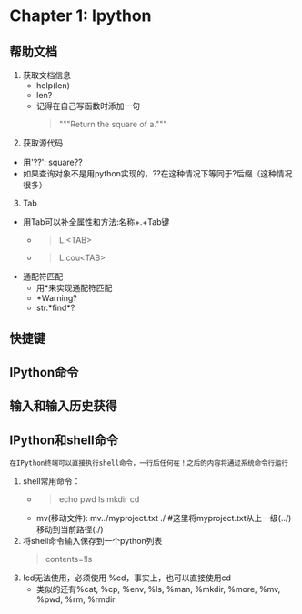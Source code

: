 # Chapter 1: Ipython
## 帮助文档
1. 获取文档信息
   + help(len)
   + len?
   + 记得在自己写函数时添加一句
        > """Return the square of a."""
2. 获取源代码
+ 用'??': square??
+ 如果查询对象不是用python实现的，??在这种情况下等同于?后缀（这种情况很多）
3. Tab
+ 用Tab可以补全属性和方法:名称+.+Tab键
    - > L.\<TAB>
    - > L.cou\<TAB>
+ 通配符匹配
    - 用*来实现通配符匹配
    - *Warning?
    - str.\*find\*?


## 快捷键
## IPython命令
## 输入和输入历史获得

## IPython和shell命令
``在IPython终端可以直接执行shell命令，一行后任何在！之后的内容将通过系统命令行运行``
1. shell常用命令：
    - > echo pwd ls mkdir cd 
    - mv(移动文件): mv../myproject.txt ./ #这里将myproject.txt从上一级(../)移动到当前路径(./)
2. 将shell命令输入保存到一个python列表
    > contents=!ls
3. !cd无法使用，必须使用 %cd，事实上，也可以直接使用cd
   + 类似的还有%cat, %cp, %env, %ls, %man, %mkdir, %more, %mv, %pwd, %rm, %rmdir
   